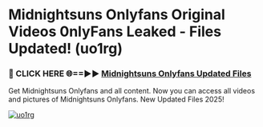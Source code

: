 # Midnightsuns Onlyfans Original Videos 0nlyFans Leaked - Files Updated! (uo1rg)

<h3>🔴 CLICK HERE 🌐==►► <a href="https://tinyurl.com/ehrbuxhb" rel="nofollow">Midnightsuns Onlyfans Updated Files</a></h3>

Get Midnightsuns Onlyfans and all content. Now you can access all videos and pictures of Midnightsuns Onlyfans. New Updated Files 2025!

[![uo1rg](https://i.imgur.com/lVYEuWS.gif)](https://tinyurl.com/ehrbuxhb)
